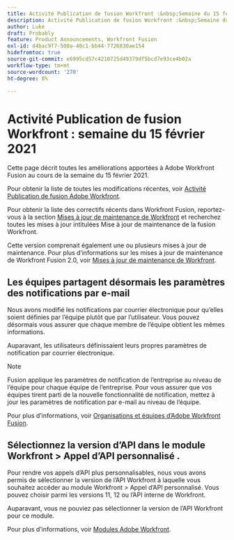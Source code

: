 ```yaml
---
title: Activité Publication de fusion Workfront :&nbsp;Semaine du 15 février 2021
description: Activité Publication de fusion Workfront :&nbsp;Semaine du 15 février 2021
author: Luke
draft: Probably
feature: Product Announcements, Workfront Fusion
exl-id: d4bac9f7-500a-40c1-bb44-7726830ae154
hidefromtoc: true
source-git-commit: e6995cd57c4210725d49379df5bcd7e93ce4b02a
workflow-type: tm+mt
source-wordcount: '270'
ht-degree: 0%

---
```


# Activité Publication de fusion Workfront : semaine du 15 février 2021

Cette page décrit toutes les améliorations apportées à Adobe Workfront Fusion au cours de la semaine du 15 février 2021.

Pour obtenir la liste de toutes les modifications récentes, voir [Activité Publication de fusion Adobe Workfront](../../../product-announcements/product-releases/fusion-release-activity/fusion-release-activity.md).

Pour obtenir la liste des correctifs récents dans Workfront Fusion, reportez-vous à la section [Mises à jour de maintenance de Workfront](https://experienceleague.adobe.com/docs/workfront-known-issues/releases/current-updates.html) et recherchez toutes les mises à jour intitulées Mise à jour de maintenance de la fusion Workfront.

Cette version comprenait également une ou plusieurs mises à jour de maintenance. Pour plus d’informations sur les mises à jour de maintenance de Workfront Fusion 2.0, voir [Mises à jour de maintenance de Workfront](https://experienceleague.adobe.com/docs/workfront-known-issues/releases/current-updates.html).

## Les équipes partagent désormais les paramètres des notifications par e-mail

Nous avons modifié les notifications par courrier électronique pour qu’elles soient définies par l’équipe plutôt que par l’utilisateur. Vous pouvez désormais vous assurer que chaque membre de l’équipe obtient les mêmes informations.

Auparavant, les utilisateurs définissaient leurs propres paramètres de notification par courrier électronique.

>[!NOTE]
>
>Fusion applique les paramètres de notification de l’entreprise au niveau de l’équipe pour chaque équipe de l’entreprise. Pour vous assurer que vos équipes tirent parti de la nouvelle fonctionnalité de notification, mettez à jour les paramètres de notification par e-mail au niveau de l’équipe.

Pour plus d’informations, voir [Organisations et équipes d’Adobe Workfront Fusion](../../../workfront-fusion/organizations/organizations-and-teams.md).

## Sélectionnez la version d’API dans le module Workfront > Appel d’API personnalisé .

Pour rendre vos appels d’API plus personnalisables, nous vous avons permis de sélectionner la version de l’API Workfront à laquelle vous souhaitez accéder au module Workfront > Appel d’API personnalisé. Vous pouvez choisir parmi les versions 11, 12 ou l’API interne de Workfront.

Auparavant, vous ne pouviez pas sélectionner la version de l’API Workfront pour ce module.

Pour plus d’informations, voir [Modules Adobe Workfront](../../../workfront-fusion/apps-and-their-modules/workfront-modules.md).
